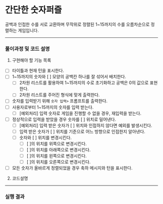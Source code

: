 # 간단한 숫자퍼즐
공백과 인접한 수를 서로 교환하며 무작위로 정렬된 1~15까지의 수를 오름차순으로 정렬하는 게임입니다.
***

### 풀이과정 및 코드 설명
1. 구현해야 할 기능 목록
  - [ ] 타이틀과 현재 턴을 표시한다.
  - [ ] 1~15까지의 숫자와 [ ] 모양의 공백칸 하나를 잘 섞어서 배치한다.
    - [ ] 2차원 리스트를 활용하여 1~15까지의 수로 초기화하고 공백은 0의 값으로 표현한다.
    - [ ] 2차원 리스트를 주어진 형식에 맞게 출력한다.
  - [ ] 숫자를 입력받기 위해 `숫자 입력>` 프롬프트를 출력한다.
  - [ ] 사용자로부터 1~15까지의 숫자를 입력 받는다.
    - [ ] [예외처리] 입력 숫자로 게임을 진행할 수 없을 경우, 재입력을 받는다.
  - [ ] 정상적으로 입력을 받았을 경우 숫자를 [ ] 위치로 밀어낸다.
    - [ ] [예외처리] 입력 받은 숫자가 [ ] 위치와 인접하지 않다면 예외를 발생시킨다.
    - [ ] 입력 받은 숫자가 [ ] 위치를 기준으로 어느 방향으로 인접한지 알아낸다.
    - [ ] 숫자와 [ ] 위치를 변경시킨다.
      - [ ] [ ]의 위치를 위쪽으로 변경시킨다.
      - [ ] [ ]의 위치를 아래쪽으로 변경시킨다.
      - [ ] [ ]의 위치를 왼쪽으로 변경시킨다.
      - [ ] [ ]의 위치를 오른쪽으로 변경시킨다.
  - [ ] 모든 숫자가 올바르게 정렬되었을 경우 축하 메시지와 턴을 표시한다.
2. 코드설명
***
### 실행 결과
```
```